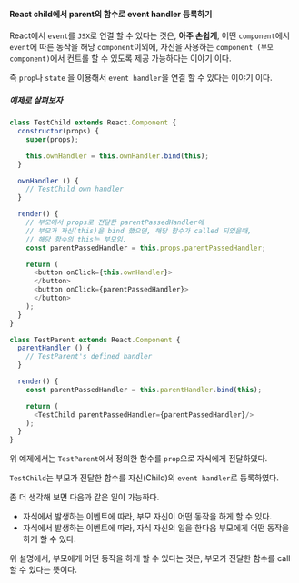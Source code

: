 #### React child에서 parent의 함수로 event handler 등록하기

React에서 `event`를 `JSX`로 연결 할 수 있다는 것은, **아주 손쉽게**, 어떤 `component`에서 `event`에 따른 동작을 해당 `component`이외에, 자신을 사용하는 `component (부모 component)`에서 컨트롤 할 수 있도록 제공 가능하다는 이야기 이다.

즉 `prop`나 `state` 을 이용해서 `event handler`을 연결 할 수 있다는 이야기 이다.

##### 예제로 살펴보자

```js
class TestChild extends React.Component {
  constructor(props) {
    super(props);

    this.ownHandler = this.ownHandler.bind(this);
  }

  ownHandler () {
    // TestChild own handler
  }

  render() {
    // 부모에서 props로 전달한 parentPassedHandler에
    // 부모가 자신(this)을 bind 했으면, 해당 함수가 called 되었을때,
    // 해당 함수의 this는 부모임.
    const parentPassedHandler = this.props.parentPassedHandler;

    return (
      <button onClick={this.ownHandler}>
      </button>
      <button onClick={parentPassedHandler}>
      </button>
    );
  }
}

class TestParent extends React.Component {
  parentHandler () {
    // TestParent's defined handler
  }

  render() {
    const parentPassedHandler = this.parentHandler.bind(this);

    return (
      <TestChild parentPassedHandler={parentPassedHandler}/>
    );
  }
}
```

위 예제에서는 `TestParent`에서 정의한 함수를 `prop`으로 자식에게 전달하였다.

`TestChild`는 부모가 전달한 함수를 자신\(Child\)의 `event handler`로 등록하였다.

좀 더 생각해 보면 다음과 같은 일이 가능하다.

* 자식에서 발생하는 이벤트에 따라, 부모 자신이 어떤 동작을 하게 할 수 있다.
* 자식에서 발생하는 이벤트에 따라, 자식 자신의 일을 한다음 부모에게 어떤 동작을 하게 할 수 있다.

위 설명에서, 부모에게 어떤 동작을 하게 할 수 있다는 것은, 부모가 전달한 함수를 call 할 수 있다는 뜻이다.

